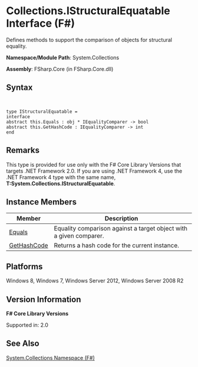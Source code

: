 # Collections.IStructuralEquatable Interface (F#)

Defines methods to support the comparison of objects for structural equality.

**Namespace/Module Path**: System.Collections

**Assembly**: FSharp.Core (in FSharp.Core.dll)


## Syntax


```


type IStructuralEquatable =
interface
abstract this.Equals : obj * IEqualityComparer -> bool
abstract this.GetHashCode : IEqualityComparer -> int
end

```



## Remarks
This type is provided for use only with the F# Core Library Versions that targets .NET Framework 2.0. If you are using .NET Framework 4, use the .NET Framework 4 type with the same name, **T:System.Collections.IStructuralEquatable**.


## Instance Members


|Member|Description|
|------|-----------|
|[Equals](http://msdn.microsoft.com/en-us/library/d8d24d5c-1a02-49e7-ad4d-4c38b92aa670)|Equality comparison against a target object with a given comparer.|
|[GetHashCode](http://msdn.microsoft.com/en-us/library/1aeeb426-e8a9-4a4a-8151-55f1073a86c2)|Returns a hash code for the current instance.|

## Platforms
Windows 8, Windows 7, Windows Server 2012, Windows Server 2008 R2


## Version Information
**F# Core Library Versions**

Supported in: 2.0




## See Also
[System.Collections Namespace &#40;F&#35;&#41;](System.Collections-Namespace-%28FSharp%29.md)

